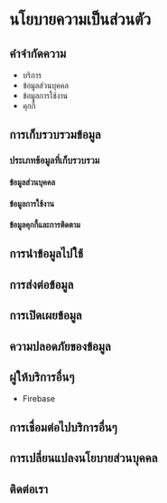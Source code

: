 # นโยบายความเป็นส่วนตัว

## คำจำกัดความ
- บริการ
- ข้อมูลส่วนบุคคล
- ข้อมูลการใช้งาน
- คุกกี้

## การเก็บรวบรวมข้อมูล

### ประเภทข้อมูลที่เก็บรวบรวม

#### ข้อมูลส่วนบุคคล

#### ข้อมูลการใช้งาน

#### ข้อมูลคุกกี้และการติดตาม

## การนำข้อมูลไปใช้

## การส่งต่อข้อมูล

## การเปิดเผยข้อมูล

## ความปลอดภัยของข้อมูล

## ผู่ให้บริการอื่นๆ

- Firebase

## การเชื่อมต่อไปบริการอื่นๆ

## การเปลี่ยนแปลงนโยบายส่วนบุคคล

## ติดต่อเรา
